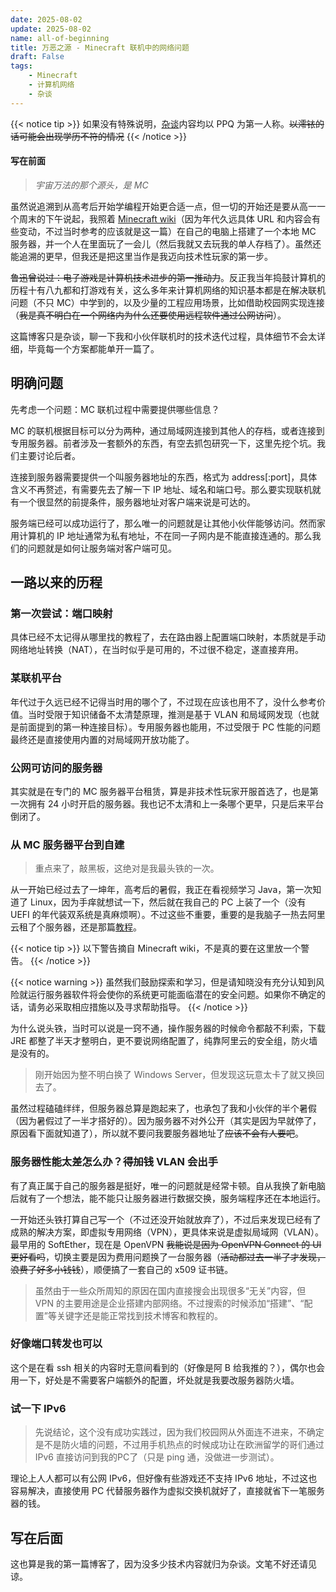 ```yaml
---
date: 2025-08-02
update: 2025-08-02
name: all-of-beginning
title: 万恶之源 - Minecraft 联机中的网络问题
draft: False
tags:
    - Minecraft
    - 计算机网络
    - 杂谈
---
```


{{< notice tip >}}
如果没有特殊说明，[杂谈](/tags/杂谈)内容均以 PPQ 为第一人称。~~以澪铱的话可能会出现学历不符的情况~~
{{< /notice >}}

#### 写在前面

> *宇宙万法的那个源头，是 MC*

虽然说追溯到从高考后开始学编程开始更合适一点，但一切的开始还是要从高一一个周末的下午说起，我照着 [Minecraft wiki](https://zh.minecraft.wiki/w/Tutorial:架设Java版服务器)（因为年代久远具体 URL 和内容会有些变动，不过当时参考的应该就是这一篇）在自己的电脑上搭建了一个本地 MC 服务器，并一个人在里面玩了一会儿（然后我就又去玩我的单人存档了）。虽然还能追溯的更早，但我还是把这里当作是我迈向技术性玩家的第一步。

~~鲁迅曾说过：电子游戏是计算机技术进步的第一推动力~~。反正我当年捣鼓计算机的历程十有八九都和打游戏有关，这么多年来计算机网络的知识基本都是在解决联机问题（不只 MC）中学到的，以及少量的工程应用场景，比如借助校园网实现连接（~~我是真不明白在一个网络内为什么还要使用远程软件通过公网访问~~）。

这篇博客只是杂谈，聊一下我和小伙伴联机时的技术迭代过程，具体细节不会太详细，毕竟每一个方案都能单开一篇了。

## 明确问题

先考虑一个问题：MC 联机过程中需要提供哪些信息？

MC 的联机根据目标可以分为两种，通过局域网连接到其他人的存档，或者连接到专用服务器。前者涉及一套额外的东西，有空去抓包研究一下，这里先挖个坑。我们主要讨论后者。

连接到服务器需要提供一个叫服务器地址的东西，格式为 address[:port]，具体含义不再赘述，有需要先去了解一下 IP 地址、域名和端口号。那么要实现联机就有一个很显然的前提条件，服务器地址对客户端来说是可达的。

服务端已经可以成功运行了，那么唯一的问题就是让其他小伙伴能够访问。然而家用计算机的 IP 地址通常为私有地址，不在同一子网内是不能直接连通的。那么我们的问题就是如何让服务端对客户端可见。

## 一路以来的历程

### 第一次尝试：端口映射

具体已经不太记得从哪里找的教程了，去在路由器上配置端口映射，本质就是手动网络地址转换（NAT），在当时似乎是可用的，不过很不稳定，遂直接弃用。

### 某联机平台

年代过于久远已经不记得当时用的哪个了，不过现在应该也用不了，没什么参考价值。当时受限于知识储备不太清楚原理，推测是基于 VLAN 和局域网发现（也就是前面提到的第一种连接目标）。专用服务器也能用，不过受限于 PC 性能的问题最终还是直接使用内置的对局域网开放功能了。

### 公网可访问的服务器

其实就是在专门的 MC 服务器平台租赁，算是非技术性玩家开服首选了，也是第一次拥有 24 小时开启的服务器。我也记不太清和上一条哪个更早，只是后来平台倒闭了。

### 从 MC 服务器平台到自建

> 重点来了，敲黑板，这绝对是我最头铁的一次。

从一开始已经过去了一坤年，高考后的暑假，我正在看视频学习 Java，第一次知道了 Linux，因为手痒就想试一下，然后就在我自己的 PC 上装了一个（没有 UEFI 的年代装双系统是真麻烦啊）。不过这些不重要，重要的是我脑子一热去阿里云租了个服务器，还是那篇[教程](https://zh.minecraft.wiki/w/Tutorial:架设Java版服务器)。

{{< notice tip >}}
以下警告摘自 Minecraft wiki，不是真的要在这里放一个警告。
{{< /notice >}}

{{< notice warning >}}
虽然我们鼓励探索和学习，但是请知晓没有充分认知到风险就运行服务器软件将会使你的系统更可能面临潜在的安全问题。如果你不确定的话，请务必采取相应措施以及寻求帮助指导。
{{< /notice >}}

为什么说头铁，当时可以说是一窍不通，操作服务器的时候命令都敲不利索，下载 JRE 都整了半天才整明白，更不要说网络配置了，纯靠阿里云的安全组，防火墙是没有的。

> 刚开始因为整不明白换了 Windows Server，但发现这玩意太卡了就又换回去了。

虽然过程磕磕绊绊，但服务器总算是跑起来了，也承包了我和小伙伴的半个暑假（因为暑假过了一半才搭好的）。因为服务器不对外公开（其实是因为早就停了，原因看下面就知道了），所以就不要问我要服务器地址了~~应该不会有人要吧~~。

### 服务器性能太差怎么办？~~得加钱~~ VLAN 会出手

有了真正属于自己的服务器是挺好，唯一的问题就是经常卡顿。自从我换了新电脑后就有了一个想法，能不能只让服务器进行数据交换，服务端程序还在本地运行。

一开始还头铁打算自己写一个（不过还没开始就放弃了），不过后来发现已经有了成熟的解决方案，即虚拟专用网络（VPN），更具体来说是虚拟局域网（VLAN）。最早用的 SoftEther，现在是 OpenVPN ~~我能说是因为 OpenVPN Connect 的 UI 更好看吗~~，切换主要是因为费用问题换了一台服务器（~~活动都过去一半了才发现，浪费了好多小钱钱~~），顺便搞了一套自己的 x509 证书链。

> 虽然由于一些众所周知的原因在国内直接搜会出现很多“无关”内容，但 VPN 的主要用途是企业搭建内部网络。不过搜索的时候添加“搭建”、“配置”等关键字还是能正常找到技术博客和教程的。

### 好像端口转发也可以

这个是在看 ssh 相关的内容时无意间看到的（好像是阿 B 给我推的？），偶尔也会用一下，好处是不需要客户端额外的配置，坏处就是我要改服务器防火墙。

### 试一下 IPv6

> 先说结论，这个没有成功实践过，因为我们校园网从外面连不进来，不确定是不是防火墙的问题，不过用手机热点的时候成功让在欧洲留学的哥们通过 IPv6 直接访问到我的PC了（只是 ping 通，没做进一步测试）。

理论上人人都可以有公网 IPv6，但好像有些游戏还不支持 IPv6 地址，不过这也容易解决，直接使用 PC 代替服务器作为虚拟交换机就好了，直接就省下一笔服务器的钱。

## 写在后面

这也算是我的第一篇博客了，因为没多少技术内容就归为杂谈。文笔不好还请见谅。
